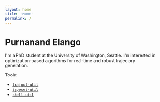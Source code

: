 ```yaml
---
layout: home
title: "Home"
permalink: /
---
```


# Purnanand Elango

I'm a PhD student at the University of Washington, Seattle. I'm interested in optimization-based algorithms for real-time and robust trajectory generation.

Tools:
  - [`trajopt-util`](https://github.com/purnanandelango/trajopt-util)
  - [`typeset-util`](https://purnaelango.com/typeset-util)
  - [`shell-util`](https://github.com/purnanandelango/shell-util)